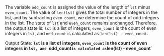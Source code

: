 The variable `odd_count` is assigned the value of the length of `lst` minus `even_count`. The value of `len(lst)` gives the total number of integers in the list, and by subtracting `even_count`, we determine the count of odd integers in the list. The state of `lst` and `even_count` remains unchanged. Therefore, the output state is: `lst` is a list of integers, `even_count` is the count of even integers in `lst`, and `odd_count` is calculated as `len(lst) - even_count`.

Output State: **`lst` is a list of integers, `even_count` is the count of even integers in `lst, and `odd_count` is calculated as `len(lst) - even_count`**